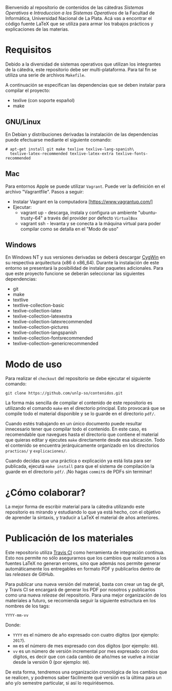 Bienvenido al repositorio de contenidos de las cátedras *Sistemas
Operativos* e *Introduccion a los Sistemas Operativos* de la Facultad de
Informática, Universidad Nacional de La Plata. Acá vas a encontrar el
código fuente LaTeX que se utiliza para armar los trabajos prácticos y
explicaciones de las materias.

# Requisitos
Debido a la diversidad de sistemas operativos que utilizan los integrantes
de la cátedra, este repositorio debe ser multi-plataforma. Para tal fin se
utiliza una serie de archivos `Makefile`.

A continuación se especifican las dependencias que se deben instalar para
compilar el proyecto:
* texlive (con soporte español)
* make

## GNU/Linux
En Debian y distribuciones derivadas la instalación de las dependencias
puede efectuarse mediante el siguiente comando:

    # apt-get install git make texlive texlive-lang-spanish\
      texlive-latex-recommended texlive-latex-extra texlive-fonts-recommended

## Mac
Para entornos Apple se puede utilizar `Vagrant`. Puede ver la definición en el archivo "Vagrantfile". Pasos a seguir:
* Instalar Vagrant en la computadora [https://www.vagrantup.com/]
* Ejecutar:
    * vagrant up - descarga, instala y configura un ambiente "ubuntu-trusty-64" a través del provider por defecto `VirtualBox`
    * vagrant ssh - levanta y se conecta a la máquina virtual para poder compilar como se detalla en el "Modo de uso"

## Windows
En Windows NT y sus versiones derivadas se deberá descargar
[CygWin](https://cygwin.com/install.html) en su respectiva arquitectura
(x86 ó x86_64). Durante la instalación de este entorno se presentará la
posibilidad de instalar paquetes adicionales. Para que este proyecto
funcione se deberán seleccionar las siguientes dependencias:

* git
* make
* textlive
* textlive-collection-basic
* texlive-collection-latex
* texlive-collection-latexextra
* texlive-collection-latexrecommended
* texlive-collection-pictures
* texlive-collection-langspanish
* texlive-collection-fontsrecommended
* texlive-collection-genericrecommended


# Modo de uso
Para realizar el `checkout` del repositorio se debe ejecutar el siguiente
comando:

    git clone https://github.com/unlp-so/contenidos.git

La forma más sencilla de compilar el contenido de este repositorio es
utilizando el comando `make` en el directorio principal. Esto
provocará que se compile todo el material disponible y se lo guarde en el
directorio `pdf/`.

Cuando estés trabajando en un único documento puede resultar innecesario
tener que compilar todo el contenido. En este caso, es recomendable que
navegues hasta el directorio que contiene el material que quieras editar y
ejecutes `make` directamente desde esa ubicación. Todo el contenido se
encuentra jerárquicamente organizado en los directorios `practicas/` y
`explicaciones/`.

Cuando decidas que una práctica o explicación ya está lista para ser publicada,
ejecutá `make install` para que el sistema de compilación la guarde en el
directorio `pdf/`. ¡No hagas `commit`s de PDFs sin terminar!

# ¿Cómo colaborar?
La mejor forma de escribir material para la cátedra utilizando este
repositorio es mirando y estudiando lo que ya está hecho, con el objetivo de
aprender la sintaxis, y traducir a LaTeX el material de años anteriores.

# Publicación de los materiales

Este repositorio utiliza [Travis CI](https://travis-ci.org) como herramienta de
integración contínua. Esto nos permite no sólo asegurarnos que los cambios que
realizamos a los fuentes LaTeX no generan errores, sino que además nos permite
generar automáticamente los entregables en formato PDF y publicarlos dentro de
las _releases_ de GitHub.

Para publicar una nueva versión del material, basta con crear un tag de git, y
Travis CI se encargará de generar los PDF por nosotros y publicarlos como una
nueva _release_ del repositorio. Para una mejor organización de los materiales a
futuro, se recomienda seguir la siguiente estructura en los nombres de los tags:

```
YYYY-mm-vv
```

Donde:

* `YYYY` es el número de año expresado con cuatro dígitos (por ejemplo: `2017`).
* `mm` es el número de mes expresado con dos dígitos (por ejemplo: `08`).
* `vv` es un número de versión incremental por mes expresado con dos dígitos, es
  decir que con cada cambio de año/mes se vuelve a iniciar desde la versión 0
  (por ejemplo: `00`).

De esta forma, tendremos una organización cronológica de los cambios que se
realicen, y podremos saber fácilmente qué versión es la última para un año y/o
semestre particular, si así lo requiriésemos.
